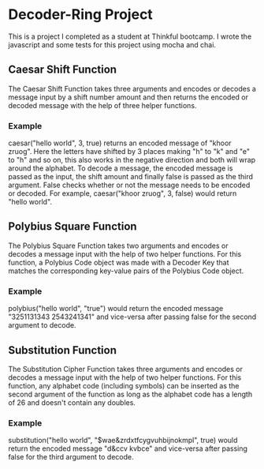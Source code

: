 # Decoder-Ring Project

This is a project I completed as a student at Thinkful bootcamp. I wrote the javascript and some tests for this project using mocha and chai.

## Caesar Shift Function

The Caesar Shift Function takes three arguments and encodes or decodes a message input by a shift number amount and then returns the encoded or decoded message with the help of three helper functions.

### Example

caesar("hello world", 3, true) returns an encoded message of "khoor zruog". Here the letters have shifted by 3 places making "h" to "k" and "e" to "h" and so on, this also works in the negative direction and both will wrap around the alphabet. To decode a message, the encoded message is passed as the input, the shift amount and finally false is passed as the third argument. False checks whether or not the message needs to be encoded or decoded. For example, caesar("khoor zruog", 3, false) would return "hello world".

## Polybius Square Function

The Polybius Square Function takes two arguments and encodes or decodes a message input with the help of two helper functions. For this function, a Polybius Code object was made with a Decoder Key that matches the corresponding key-value pairs of the Polybius Code object.

### Example

polybius("hello world", "true") would return the encoded message "3251131343 2543241341" and vice-versa after passing false for the second argument to decode.

## Substitution Function

The Substitution Cipher Function takes three arguments and encodes or decodes a message input with the help of two helper functions. For this function, any alphabet code (including symbols) can be inserted as the second argument of the function as long as the alphabet code has a length of 26 and doesn't contain any doubles.

### Example

substitution("hello world", "$wae&zrdxtfcygvuhbijnokmpl", true) would return the encoded message "d&ccv kvbce" and vice-versa after passing false for the third argument to decode.
